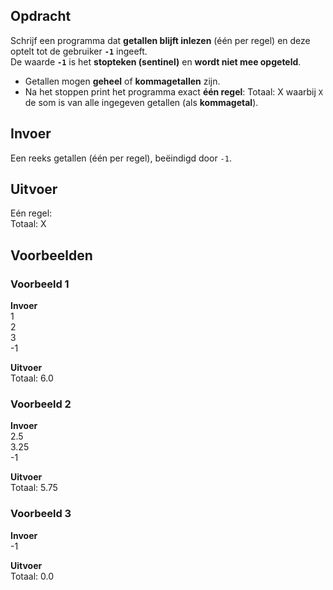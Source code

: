## Opdracht

Schrijf een programma dat **getallen blijft inlezen** (één per regel) en deze optelt tot de gebruiker **`-1`** ingeeft.  
De waarde **`-1`** is het **stopteken (sentinel)** en **wordt niet mee opgeteld**.

- Getallen mogen **geheel** of **kommagetallen** zijn.
- Na het stoppen print het programma exact **één regel**:
Totaal: X
waarbij `X` de som is van alle ingegeven getallen (als **kommagetal**).

## Invoer
Een reeks getallen (één per regel), beëindigd door `-1`.

## Uitvoer
Eén regel:  
Totaal: X

## Voorbeelden  

### Voorbeeld 1

**Invoer**  
1  
2  
3  
-1

**Uitvoer**  
Totaal: 6.0

### Voorbeeld 2

**Invoer**  
2.5  
3.25  
-1

**Uitvoer**  
Totaal: 5.75

### Voorbeeld 3

**Invoer**  
-1

**Uitvoer**  
Totaal: 0.0

